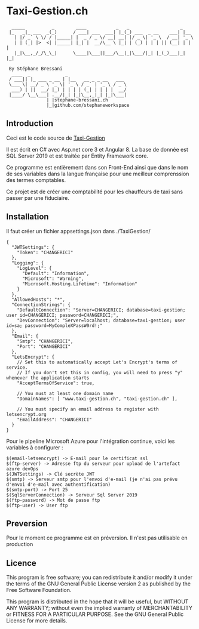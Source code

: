 # Taxi-Gestion.ch
````
  _____          _        ____           _   _                   _
 |_   _|_ ___  _(_)      / ___| ___  ___| |_(_) ___  _ __    ___| |__
   | |/ _` \ \/ / |_____| |  _ / _ \/ __| __| |/ _ \| '_ \  / __| '_ \
   | | (_| |>  <| |_____| |_| |  __/\__ \ |_| | (_) | | | || (__| | | |
   |_|\__,_/_/\_\_|      \____|\___||___/\__|_|\___/|_| |_(_)___|_| |_|

 By Stéphane Bressani
  ____  _             _
 / ___|| |_ ___ _ __ | |__   __ _ _ __   ___
 \___ \| __/ _ \ '_ \| '_ \ / _` | '_ \ / _ \
  ___) | ||  __/ |_) | | | | (_| | | | |  __/
 |____/ \__\___| .__/|_| |_|\__,_|_| |_|\___|
               | |stephane-bressani.ch
               |_|github.com/stephaneworkspace

````  
## Introduction
Ceci est le code source de [Taxi-Gestion][1]

Il est écrit en C# avec Asp.net core 3 et Angular 8. La base de donnée est SQL
Server 2019 et est traitée par Entity Framework core.

Ce programme est entièrement dans son Front-End ainsi que dans le nom de ses
variables dans la langue française pour une meilleur comprenssion des termes
comptables.

Ce projet est de créer une comptabilité pour les chauffeurs de taxi sans passer
par une fiduciaire.

[1]: https://www.taxi-gestion.ch

## Installation
Il faut créer un fichier appsettings.json dans ./TaxiGestion/

````
{
  "JWTSettings": {
    "Token": "CHANGERICI"
  },
  "Logging": {
    "LogLevel": {
      "Default": "Information",
      "Microsoft": "Warning",
      "Microsoft.Hosting.Lifetime": "Information"
    }
  },
  "AllowedHosts": "*",
  "ConnectionStrings": {
    "DefaultConnection": "Server=CHANGERICI; database=taxi-gestion; user id=CHANGERICI; password=CHANGERICI;",
    "DevConnection": "Server=localhost; database=taxi-gestion; user id=sa; password=MyCompleXPassW0rd!;"
  },
  "Email": {
    "Smtp": "CHANGERICI",
    "Port": "CHANGERICI"
  },
  "LetsEncrypt": {
    // Set this to automatically accept Let's Encrypt's terms of service.
    // If you don't set this in config, you will need to press "y" whenever the application starts
    "AcceptTermsOfService": true,

    // You must at least one domain name
    "DomainNames": [ "www.taxi-gestion.ch", "taxi-gestion.ch" ],

    // You must specify an email address to register with letsencrypt.org
    "EmailAddress": "CHANGERICI"
  }
}
````

Pour le pipeline Microsoft Azure pour l'intégration continue, voici les 
variables à configurer :

````
$(email-letsencrypt) -> E-mail pour le certificat ssl
$(ftp-server) -> Adresse ftp du serveur pour upload de l'artefact azure devOps
$(JWTSettings) -> Clé secrète JWT
$(smtp) -> Serveur smtp pour l'envoi d'e-mail (je n'ai pas prévu d'envoi d'e-mail avec authentification)
$(smtp-port) -> Port 25
$(SqlServerConnection) -> Serveur Sql Server 2019
$(ftp-password) -> Mot de passe ftp
$(ftp-user) -> User ftp
````

## Preversion
Pour le moment ce programme est en préversion. Il n'est pas utilisable en
production

## Licence
This program is free software; you can redistribute it and/or modify it under 
the terms of the GNU General Public License version 2 as published by the Free 
Software Foundation.

This program is distributed in the hope that it will be useful, but WITHOUT ANY 
WARRANTY; without even the implied warranty of MERCHANTABILITY or FITNESS FOR A 
PARTICULAR PURPOSE.  See the GNU General Public License for more details.
